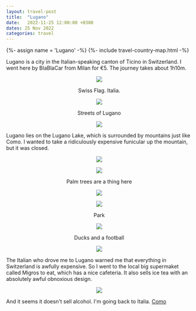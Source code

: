 ```yaml
---
layout: travel-post
title:  "Lugano"
date:   2022-11-25 12:00:00 +0300
dates: 25 Nov 2022
categories: travel
---
```

{%- assign name = 'Lugano' -%}
{%- include travel-country-map.html -%}

Lugano is a city in the Italian-speaking canton of Ticino in Switzerland. I went here by BlaBlaCar from Milan for €5. The journey takes about 1h10m.
<center>
<img src="{{site.baseurl}}/assets/img/lugano/1.jpg" />
<p class="image-label">
Swiss Flag. Italia.
</p>
</center>

<center>
<img src="{{site.baseurl}}/assets/img/lugano/2.jpg" />
<p class="image-label">
Streets of Lugano
</p>
</center>


<center>
<img src="{{site.baseurl}}/assets/img/lugano/3.jpg" />
<p class="image-label">
</p>
</center>

Lugano lies on the Lugano Lake, which is surrounded by mountains just like Como. I wanted to take a ridiculously expensive funicular up the mountain, but it was closed.
<center>
<img src="{{site.baseurl}}/assets/img/lugano/4.jpg" />
<p class="image-label">
</p>
</center>

<center>
<img src="{{site.baseurl}}/assets/img/lugano/5.jpg" />
<p class="image-label">
Palm trees are a thing here
</p>
</center>

<center>
<img src="{{site.baseurl}}/assets/img/lugano/6.jpg" />
<p class="image-label">
</p>
</center>

<center>
<img src="{{site.baseurl}}/assets/img/lugano/7.jpg" />
<p class="image-label">
Park
</p>
</center>

<center>
<img src="{{site.baseurl}}/assets/img/lugano/8.jpg" />
<p class="image-label">
Ducks and a football
</p>
</center>


<center>
<img src="{{site.baseurl}}/assets/img/lugano/9.jpg" />
<p class="image-label">
</p>
</center>

The Italian who drove me to Lugano warned me that everything in Switzerland is awfully expensive. So I went to the local big supermaket called Migros to eat, which has a nice cafeteria.
It also sells ice tea with an absolutely awful obnoxious design. 
<center>
<img src="{{site.baseurl}}/assets/img/lugano/10.jpg" />
<p class="image-label">
</p>
</center>
And it seems it doesn't sell alcohol. I'm going back to Italia.

<a class="prev" href="/travel/2022/11/24/como.html">
Como
</a>